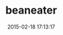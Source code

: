 ---
layout: post
title:  "beaneater"
repo:   "beanstalkd/beaneater"
date:   2015-02-18 17:13:17
gemurl: 
---